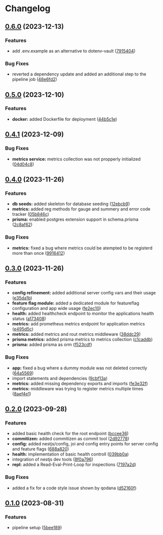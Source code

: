 # Changelog

## [0.6.0](https://github.com/noctua84/NestJS-Sandbox/compare/v0.5.0...v0.6.0) (2023-12-13)


### Features

* add .env.example as an alternative to dotenv-vault ([7915404](https://github.com/noctua84/NestJS-Sandbox/commit/791540449a9469388a1be84840fb64f2c775f7d2))


### Bug Fixes

* reverted a dependency update and added an additional step to the pipeline job ([48e6fd2](https://github.com/noctua84/NestJS-Sandbox/commit/48e6fd25206dfe7896ac756b50c5ff8d2a1023b9))

## [0.5.0](https://github.com/noctua84/NestJS-Sandbox/compare/v0.4.1...v0.5.0) (2023-12-10)


### Features

* **docker:** added Dockerfile for deployment ([44b5c1e](https://github.com/noctua84/NestJS-Sandbox/commit/44b5c1e5a3f457ee10b2110ee5393539b042dce3))

## [0.4.1](https://github.com/noctua84/NestJS-Sandbox/compare/v0.4.0...v0.4.1) (2023-12-09)


### Bug Fixes

* **metrics service:** metrics collection was not propperly initialized ([04d04c8](https://github.com/noctua84/NestJS-Sandbox/commit/04d04c853ac878f040eca73dbc552f0b3bdc2ddd))

## [0.4.0](https://github.com/noctua84/NestJS-Sandbox/compare/v0.3.0...v0.4.0) (2023-11-26)


### Features

* **db seeds:** added skeleton for database seeding ([12ebcb9](https://github.com/noctua84/NestJS-Sandbox/commit/12ebcb93c04123fd5907864b127598802053d359))
* **metrics:** added reg methods for gauge and summery and error code tracker ([05b846c](https://github.com/noctua84/NestJS-Sandbox/commit/05b846c26184176c6a2dc0af71ec904691f4319a))
* **prisma:** enabled postgres extension support in schema.prisma ([2c8af62](https://github.com/noctua84/NestJS-Sandbox/commit/2c8af6231fed409726b34fc30cf733957bb683b8))


### Bug Fixes

* **metrics:** fixed a bug where metrics could be atempted to be registerd more than once ([9916412](https://github.com/noctua84/NestJS-Sandbox/commit/9916412b415cde2c24f5b06f6b7ce20f9d36d153))

## [0.3.0](https://github.com/noctua84/NestJS-Sandbox/compare/v0.2.0...v0.3.0) (2023-11-26)


### Features

* **config refinement:** added additional server config vars and their usage ([e35da1b](https://github.com/noctua84/NestJS-Sandbox/commit/e35da1bceda213fcbe548858205fcc2c88c32fdb))
* **feature flag module:** added a dedicated module for featureflag configuration and app wide usage ([fe2ec10](https://github.com/noctua84/NestJS-Sandbox/commit/fe2ec10037dd1fc11b202fa37b80e41c5cc2b48c))
* **health:** added healthcheck endpoint to monitor the applications health status ([a173408](https://github.com/noctua84/NestJS-Sandbox/commit/a1734085c4c7dcdc36749313412a9a827697df0e))
* **metrics:** add prometheus metrics endpoint for application metrics ([e495d5c](https://github.com/noctua84/NestJS-Sandbox/commit/e495d5cf8c0f79242d78d84c5a51cb47be39d1ef))
* **metrics:** added metrics and rout metrics middleware ([38ddc29](https://github.com/noctua84/NestJS-Sandbox/commit/38ddc299a55382ed348d3e9c2ca15ffa6e7ad000))
* **prisma metrics:** added prisma metrics to metrics collection ([c1caddb](https://github.com/noctua84/NestJS-Sandbox/commit/c1caddbb3a7a7e360697c0a4dfd53ffe1c40c412))
* **prisma:** added prisma as orm ([f523cdf](https://github.com/noctua84/NestJS-Sandbox/commit/f523cdf0f701ebf2cb0d12ba4d257978faded307))


### Bug Fixes

* **app:** fixed a bug where a dummy module was not deleted correctly ([64a5569](https://github.com/noctua84/NestJS-Sandbox/commit/64a556970f9f93c01019a84aaece841f7b1cfb53))
* import statements and dependencies ([9cbf13a](https://github.com/noctua84/NestJS-Sandbox/commit/9cbf13a3b1ed8ec9ea5e983090b92c7b4196a3df))
* **metrics:** added missing dependency exports and imports ([fe3e32f](https://github.com/noctua84/NestJS-Sandbox/commit/fe3e32f376b9ae898e8859d298b86a244252568d))
* **metrics:** middleware was trying to register metrics multiple times ([8aef4e1](https://github.com/noctua84/NestJS-Sandbox/commit/8aef4e18127aa6d6f3660b480a0a29a9c7c33a06))

## [0.2.0](https://github.com/noctua84/NestJS-Sandbox/compare/v0.1.0...v0.2.0) (2023-09-28)


### Features

* added basic health check for the  root endpoint ([bccee36](https://github.com/noctua84/NestJS-Sandbox/commit/bccee360a992fb18e7137e0441e83b16666b988d))
* **commitizen:** added commitizen as commit tool ([2d92778](https://github.com/noctua84/NestJS-Sandbox/commit/2d92778089006f19bd6bddca34043df33d7a0f1e))
* **config:** added nestjs/config, joi and config entry points for server config and feature flags ([688a820](https://github.com/noctua84/NestJS-Sandbox/commit/688a82077d82079bb98c0fe326c138f2036456ab))
* **health:** implementation of basic health controll ([039bb0a](https://github.com/noctua84/NestJS-Sandbox/commit/039bb0a694a2fb2fb9a8d57f09776de49423f10c))
* integration of nestjs dev tools ([8f0a796](https://github.com/noctua84/NestJS-Sandbox/commit/8f0a79622cd512ecce2ec2c64a244520637957d0))
* **repl:** added a Read-Eval-Print-Loop for inspections ([7197a2d](https://github.com/noctua84/NestJS-Sandbox/commit/7197a2dbe529bb6e77f25bf0c23c0341c0705f6c))


### Bug Fixes

* added a fix for a code style issue shown by qodana ([d52160f](https://github.com/noctua84/NestJS-Sandbox/commit/d52160f63b2b2fa733065897a1fae74fe2b7284a))

## [0.1.0](https://github.com/noctua84/NestJS-Sandbox/compare/v0.0.1...v0.1.0) (2023-08-31)


### Features

* pipeline setup ([5bee189](https://github.com/noctua84/NestJS-Sandbox/commit/5bee189e402be6ee834546d8baba6f488e85a9c8))

